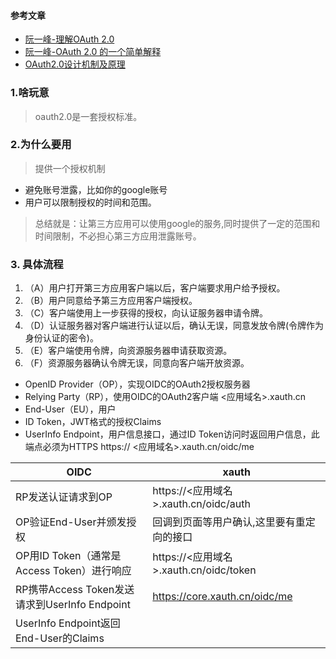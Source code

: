 #### 参考文章
* [阮一峰-理解OAuth 2.0](https://www.ruanyifeng.com/blog/2014/05/oauth_2_0.html)
* [阮一峰-OAuth 2.0 的一个简单解释](http://www.ruanyifeng.com/blog/2019/04/oauth_design.html)
* [OAuth2.0设计机制及原理](https://www.jianshu.com/p/662f48a18e23)




### 1.啥玩意
>  oauth2.0是一套授权标准。
### 2.为什么要用
>  提供一个授权机制
* 避免账号泄露，比如你的google账号
* 用户可以限制授权的时间和范围。
 
> 总结就是：让第三方应用可以使用google的服务,同时提供了一定的范围和时间限制，不必担心第三方应用泄露账号。


### 3. 具体流程
1. （A）用户打开第三方应用客户端以后，客户端要求用户给予授权。
2. （B）用户同意给予第三方应用客户端授权。
3. （C）客户端使用上一步获得的授权，向认证服务器申请令牌。
4. （D）认证服务器对客户端进行认证以后，确认无误，同意发放令牌(令牌作为身份认证的密令)。
5. （E）客户端使用令牌，向资源服务器申请获取资源。
6. （F）资源服务器确认令牌无误，同意向客户端开放资源。








* OpenID Provider（OP），实现OIDC的OAuth2授权服务器 
* Relying Party（RP），使用OIDC的OAuth2客户端  <应用域名>.xauth.cn
* End-User（EU），用户
* ID Token，JWT格式的授权Claims
* UserInfo Endpoint，用户信息接口，通过ID Token访问时返回用户信息，此端点必须为HTTPS 
https:// <应用域名>.xauth.cn/oidc/me


|OIDC|xauth|
|----|----|
|RP发送认证请求到OP  | https://<应用域名>.xauth.cn/oidc/auth  |
|OP验证End-User并颁发授权  | 回调到页面等用户确认,这里要有重定向的接口|
|OP用ID Token（通常是Access Token）进行响应|https://<应用域名>.xauth.cn/oidc/token|
|RP携带Access Token发送请求到UserInfo Endpoint|https://core.xauth.cn/oidc/me|
|UserInfo Endpoint返回End-User的Claims|